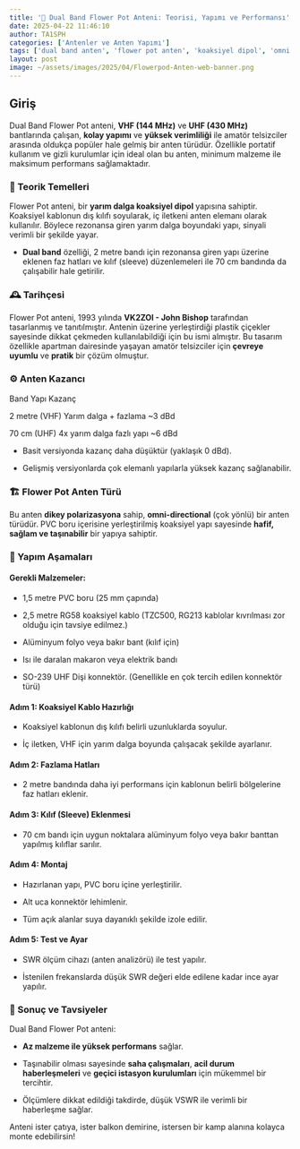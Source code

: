 ```yaml
---
title: '🎯 Dual Band Flower Pot Anteni: Teorisi, Yapımı ve Performansı'
date: 2025-04-22 11:46:10
author: TA1SPH
categories: ['Antenler ve Anten Yapımı']
tags: ['dual band anten', 'flower pot anten', 'koaksiyel dipol', 'omni anten yapımı', 'vhf uhf anten']
layout: post
image: ~/assets/images/2025/04/Flowerpod-Anten-web-banner.png
---
```


## Giriş

Dual Band Flower Pot anteni, **VHF (144 MHz)** ve **UHF (430 MHz)** bantlarında çalışan, **kolay yapımı** ve **yüksek verimliliği** ile amatör telsizciler arasında oldukça popüler hale gelmiş bir anten türüdür. Özellikle portatif kullanım ve gizli kurulumlar için ideal olan bu anten, minimum malzeme ile maksimum performans sağlamaktadır.

### 📡 Teorik Temelleri

Flower Pot anteni, bir **yarım dalga koaksiyel dipol** yapısına sahiptir. Koaksiyel kablonun dış kılıfı soyularak, iç iletkeni anten elemanı olarak kullanılır. Böylece rezonansa giren yarım dalga boyundaki yapı, sinyali verimli bir şekilde yayar.

- **Dual band** özelliği, 2 metre bandı için rezonansa giren yapı üzerine eklenen faz hatları ve kılıf (sleeve) düzenlemeleri ile 70 cm bandında da çalışabilir hale getirilir.

### 🕰️ Tarihçesi

Flower Pot anteni, 1993 yılında **VK2ZOI - John Bishop** tarafından tasarlanmış ve tanıtılmıştır. Antenin üzerine yerleştirdiği plastik çiçekler sayesinde dikkat çekmeden kullanılabildiği için bu ismi almıştır. Bu tasarım özellikle apartman dairesinde yaşayan amatör telsizciler için **çevreye uyumlu** ve **pratik** bir çözüm olmuştur.

### ⚙️ Anten Kazancı

Band
Yapı
Kazanç

2 metre (VHF)
Yarım dalga + fazlama
~3 dBd

70 cm (UHF)
4x yarım dalga fazlı yapı
~6 dBd

- Basit versiyonda kazanç daha düşüktür (yaklaşık 0 dBd).

- Gelişmiş versiyonlarda çok elemanlı yapılarla yüksek kazanç sağlanabilir.

### 🏗️ Flower Pot Anten Türü

Bu anten **dikey polarizasyona** sahip, **omni-directional** (çok yönlü) bir anten türüdür. PVC boru içerisine yerleştirilmiş koaksiyel yapı sayesinde **hafif, sağlam ve taşınabilir** bir yapıya sahiptir.

### 🔧 Yapım Aşamaları

#### Gerekli Malzemeler:

- 1,5 metre PVC boru (25 mm çapında)

- 2,5 metre RG58 koaksiyel kablo (TZC500, RG213 kablolar kıvrılması zor olduğu için tavsiye edilmez.)

- Alüminyum folyo veya bakır bant (kılıf için)

- Isı ile daralan makaron veya elektrik bandı

- SO-239 UHF Dişi konnektör. (Genellikle en çok tercih edilen konnektör türü)

#### Adım 1: Koaksiyel Kablo Hazırlığı

- Koaksiyel kablonun dış kılıfı belirli uzunluklarda soyulur.

- İç iletken, VHF için yarım dalga boyunda çalışacak şekilde ayarlanır.

#### Adım 2: Fazlama Hatları

- 2 metre bandında daha iyi performans için kablonun belirli bölgelerine faz hatları eklenir.

#### Adım 3: Kılıf (Sleeve) Eklenmesi

- 70 cm bandı için uygun noktalara alüminyum folyo veya bakır banttan yapılmış kılıflar sarılır.

#### Adım 4: Montaj

- Hazırlanan yapı, PVC boru içine yerleştirilir.

- Alt uca konnektör lehimlenir.

- Tüm açık alanlar suya dayanıklı şekilde izole edilir.

#### Adım 5: Test ve Ayar

- SWR ölçüm cihazı (anten analizörü) ile test yapılır.

- İstenilen frekanslarda düşük SWR değeri elde edilene kadar ince ayar yapılır.

### 📝 Sonuç ve Tavsiyeler

Dual Band Flower Pot anteni:

- **Az malzeme ile yüksek performans** sağlar.

- Taşınabilir olması sayesinde **saha çalışmaları**, **acil durum haberleşmeleri** ve **geçici istasyon kurulumları** için mükemmel bir tercihtir.

- Ölçümlere dikkat edildiği takdirde, düşük VSWR ile verimli bir haberleşme sağlar.

Anteni ister çatıya, ister balkon demirine, istersen bir kamp alanına kolayca monte edebilirsin!
